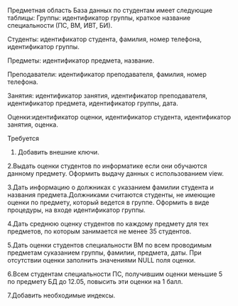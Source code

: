 Предметная область База данных по студентам имеет следующие таблицы:
Группы:
идентификатор группы, краткое название специальности (ПС, ВМ, ИВТ, БИ).

Студенты:
идентификатор студента, фамилия, номер телефона, идентификатор группы.

Предметы:
идентификатор предмета, название.

Преподаватели:
идентификатор преподавателя, фамилия, номер телефона.

Занятия:
идентификатор занятия, идентификатор преподавателя, идентификатор предмета, идентификатор группы, дата.

Оценки:идентификатор оценки, идентификатор студента, идентификатор занятия, оценка.

Требуется
1. Добавить внешние ключи.

2.Выдать оценки студентов по информатике если они обучаются данному предмету. Оформить выдачу данных с использованием view.

3.Дать информацию о должниках с указанием фамилии студента и названия предмета.Должниками считаются студенты, не имеющие оценки по предмету,
который ведется в группе. Оформить в виде процедуры, на входе идентификатор группы.

4.Дать среднюю оценку студентов по каждому предмету для тех предметов, по
которым занимается не менее 35 студентов.

5.Дать оценки студентов специальности ВМ по всем проводимым предметам суказанием группы, фамилии, предмета, даты. При отсутствии оценки заполнить
значениями NULL поля оценки.

6.Всем студентам специальности ПС, получившим оценки меньшие 5 по предмету БД до 12.05, повысить эти оценки на 1 балл.

7.Добавить необходимые индексы.
